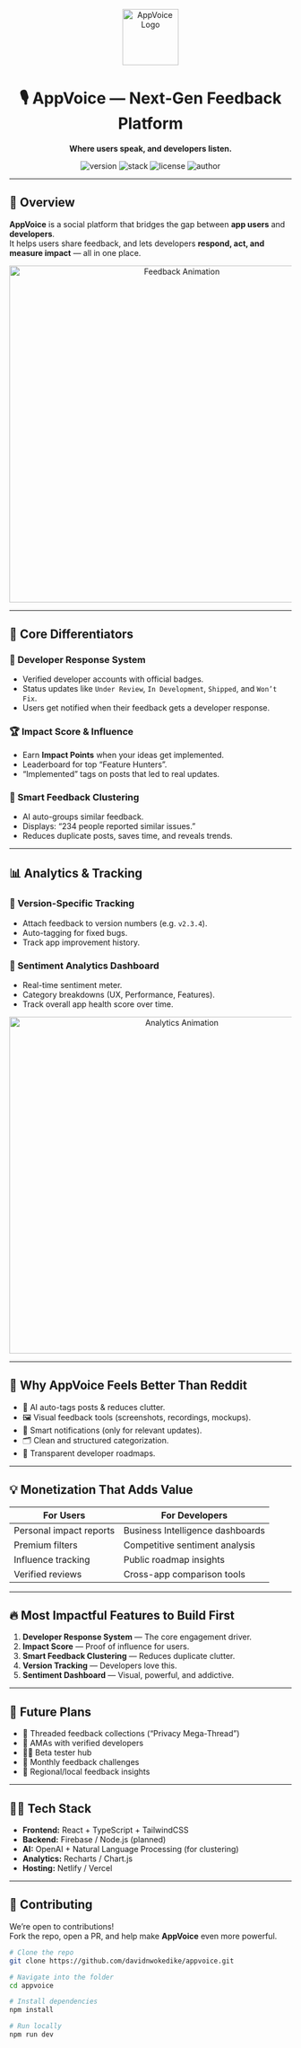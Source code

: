 <!-- AppVoice README.md -->

<p align="center">
  <img src="https://media.giphy.com/media/v1.Y2lkPTc5MGI3NjExZDBnY3lsNzB1MzhrdmtjOTQycG52MjNvYzBmbGd5cWtsNGI3Y3BuciZlcD12MV9naWZzX3NlYXJjaCZjdD1n/a0h7sAqON67nO/giphy.gif" width="100" alt="AppVoice Logo">
</p>

<h1 align="center">🎙️ AppVoice — Next-Gen Feedback Platform</h1>

<p align="center">
  <b>Where users speak, and developers listen.</b>  
</p>

<p align="center">
  <img src="https://img.shields.io/badge/version-1.0.0-blue.svg?style=for-the-badge" alt="version">
  <img src="https://img.shields.io/badge/built%20with-React%20%2B%20TypeScript-61DAFB.svg?style=for-the-badge" alt="stack">
  <img src="https://img.shields.io/badge/license-MIT-green.svg?style=for-the-badge" alt="license">
  <img src="https://img.shields.io/badge/author-David%20Nwokedike-orange.svg?style=for-the-badge" alt="author">
</p>

---

## 🌟 **Overview**

**AppVoice** is a social platform that bridges the gap between **app users** and **developers**.  
It helps users share feedback, and lets developers **respond, act, and measure impact** — all in one place.

<p align="center">
  <img src="https://media.giphy.com/media/l3vR3z8j9E8d7Z5rC/giphy.gif" width="600" alt="Feedback Animation">
</p>

---

## 🚀 **Core Differentiators**

### 🎯 Developer Response System

- Verified developer accounts with official badges.
- Status updates like `Under Review`, `In Development`, `Shipped`, and `Won’t Fix`.
- Users get notified when their feedback gets a developer response.

### 🏆 Impact Score & Influence

- Earn **Impact Points** when your ideas get implemented.
- Leaderboard for top “Feature Hunters”.
- “Implemented” tags on posts that led to real updates.

### 🤖 Smart Feedback Clustering

- AI auto-groups similar feedback.
- Displays: “234 people reported similar issues.”
- Reduces duplicate posts, saves time, and reveals trends.

---

## 📊 **Analytics & Tracking**

### 🧭 Version-Specific Tracking

- Attach feedback to version numbers (e.g. `v2.3.4`).
- Auto-tagging for fixed bugs.
- Track app improvement history.

### 💬 Sentiment Analytics Dashboard

- Real-time sentiment meter.
- Category breakdowns (UX, Performance, Features).
- Track overall app health score over time.

<p align="center">
  <img src="https://media.giphy.com/media/xT9IgzoKnwFNmISR8I/giphy.gif" width="600" alt="Analytics Animation">
</p>

---

## 🎨 **Why AppVoice Feels Better Than Reddit**

- 🧠 AI auto-tags posts & reduces clutter.
- 🖼️ Visual feedback tools (screenshots, recordings, mockups).
- 🔔 Smart notifications (only for relevant updates).
- 🗂️ Clean and structured categorization.
- 🧩 Transparent developer roadmaps.

---

## 💡 **Monetization That Adds Value**

| For Users               | For Developers                   |
| ----------------------- | -------------------------------- |
| Personal impact reports | Business Intelligence dashboards |
| Premium filters         | Competitive sentiment analysis   |
| Influence tracking      | Public roadmap insights          |
| Verified reviews        | Cross-app comparison tools       |

---

## 🔥 **Most Impactful Features to Build First**

1. **Developer Response System** — The core engagement driver.
2. **Impact Score** — Proof of influence for users.
3. **Smart Feedback Clustering** — Reduces duplicate clutter.
4. **Version Tracking** — Developers love this.
5. **Sentiment Dashboard** — Visual, powerful, and addictive.

---

## 🧠 **Future Plans**

- 🧵 Threaded feedback collections (“Privacy Mega-Thread”)
- 💬 AMAs with verified developers
- 🧍‍♂️ Beta tester hub
- 🏅 Monthly feedback challenges
- 📍 Regional/local feedback insights

---

## 🧑‍💻 **Tech Stack**

- **Frontend:** React + TypeScript + TailwindCSS
- **Backend:** Firebase / Node.js (planned)
- **AI:** OpenAI + Natural Language Processing (for clustering)
- **Analytics:** Recharts / Chart.js
- **Hosting:** Netlify / Vercel

---

## 🤝 **Contributing**

We’re open to contributions!  
Fork the repo, open a PR, and help make **AppVoice** even more powerful.

```bash
# Clone the repo
git clone https://github.com/davidnwokedike/appvoice.git

# Navigate into the folder
cd appvoice

# Install dependencies
npm install

# Run locally
npm run dev
```
